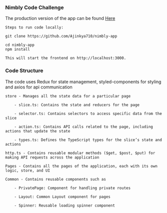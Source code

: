 ### Nimbly Code Challenge

The production version of the app can be found [Here](https://Ajinkya710.github.io/nimbly-app)

    Steps to run code locally:

    git clone https://github.com/Ajinkya710/nimbly-app

    cd nimbly-app
    npm install

    This will start the frontend on http://localhost:3000.

### Code Structure

The code uses Redux for state management, styled-components for styling and axios for api communication

    store - Manages all the state data for a particular page
        
        - slice.ts: Contains the state and reducers for the page
        
        - selector.ts: Contains selectors to access specific data from the slice
        
        - action.ts: Contains API calls related to the page, including actions that update the state
        
        - types.ts: Defines the TypeScript types for the slice’s state and actions

    http.ts - Contains reusable modular methods ($get, $post, $put) for making API requests across the application

    Pages - Contains all the pages of the application, each with its own logic, store, and UI

    Common - Contains reusable components such as

        - PrivatePage: Component for handling private routes

        - Layout: Common Layout component for pages

        - Spinner: Reusable loading spinner component